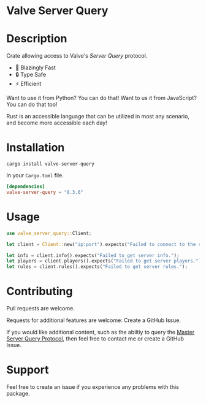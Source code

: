 # Valve Server Query

# Description

Crate allowing access to Valve's _Server Query_ protocol.

- :rocket: Blazingly Fast
- :lock: Type Safe
- :zap: Efficient

Want to use it from Python? You can do that!
Want to us it from JavaScript? You can do that too!

Rust is an accessible language that can be utilized in most any scenario, and become more accessible each day!

# Installation

`cargo install valve-server-query`

In your `Cargo.toml` file.

```toml
[dependencies]
valve-server-query = "0.3.6"
```

# Usage

```rust
use valve_server_query::Client;

let client = Client::new("ip:port").expects("Failed to connect to the server.");

let info = client.info().expects("Failed to get server info.");
let players = client.players().expects("Failed to get server players.");
let rules = client.rules().expects("Failed to get server rules.");
```

# Contributing

Pull requests are welcome.

Requests for additional features are welcome: Create a GitHub Issue.

If you would like additional content, such as the abiltiy to query the [Master Server Query Protocol](https://developer.valvesoftware.com/wiki/Master_Server_Query_Protocol), then feel free to contact me or create a GitHub Issue.

# Support

Feel free to create an issue if you experience any problems with this package.
